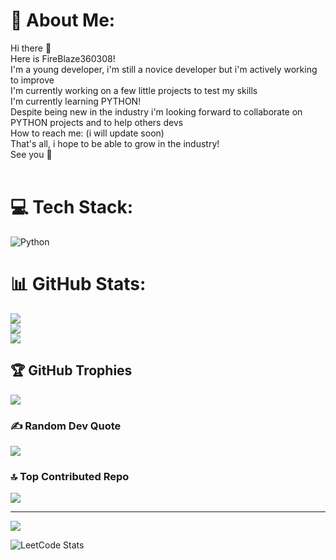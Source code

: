 # 💫 About Me:
Hi there 👋<br>Here is FireBlaze360308!<br>I'm a young developer, i'm still a novice developer but i'm actively working to improve<br>I'm currently working on a few little projects to test my skills<br>I'm currently learning PYTHON!<br>Despite being new in the industry i'm looking forward to collaborate on PYTHON projects and to help others devs<br>How to reach me: (i will update soon)<br>That's all, i hope to be able to grow in the industry!<br>See you 👋<br><br>


# 💻 Tech Stack:
![Python](https://img.shields.io/badge/python-3670A0?style=for-the-badge&logo=python&logoColor=ffdd54)
# 📊 GitHub Stats:
![](https://github-readme-stats.vercel.app/api?username=FireBlaze360308YT&theme=dark&hide_border=false&include_all_commits=true&count_private=true)<br/>
![](https://github-readme-streak-stats.herokuapp.com/?user=FireBlaze360308YT&theme=dark&hide_border=false)<br/>
![](https://github-readme-stats.vercel.app/api/top-langs/?username=FireBlaze360308YT&theme=dark&hide_border=false&include_all_commits=true&count_private=true&layout=compact)

## 🏆 GitHub Trophies
![](https://github-profile-trophy.vercel.app/?username=FireBlaze360308YT&theme=radical&no-frame=false&no-bg=true&margin-w=4)

### ✍️ Random Dev Quote
![](https://quotes-github-readme.vercel.app/api?type=horizontal&theme=radical)

### 🔝 Top Contributed Repo
![](https://github-contributor-stats.vercel.app/api?username=FireBlaze360308YT&limit=5&theme=dark&combine_all_yearly_contributions=true)

---
[![](https://visitcount.itsvg.in/api?id=FireBlaze360308YT&icon=0&color=0)](https://visitcount.itsvg.in)


![LeetCode Stats](https://leetcard.jacoblin.cool/FireBlaze360308?theme=dark&font=Dokdo&ext=heatmap)

